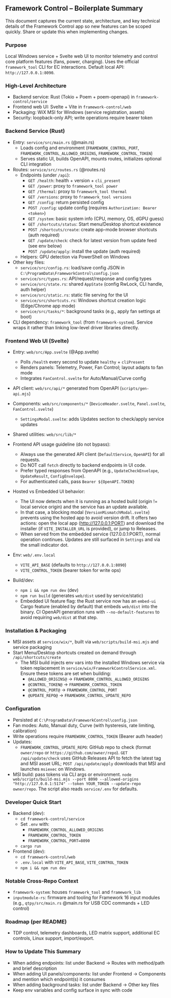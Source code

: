 ## Framework Control – Boilerplate Summary

This document captures the current state, architecture, and key technical details of the Framework Control app so new features can be scoped quickly. Share or update this when implementing changes.

### Purpose
Local Windows service + Svelte web UI to monitor telemetry and control core platform features (fans, power, charging). Uses the official `framework_tool` CLI for EC interactions. Default local API: `http://127.0.0.1:8090`.

### High-Level Architecture
- Backend service: Rust (Tokio + Poem + poem-openapi) in `framework-control/service`
- Frontend web UI: Svelte + Vite in `framework-control/web`
- Packaging: WiX MSI for Windows (service registration, assets)
- Security: loopback-only API; write operations require bearer token

### Backend Service (Rust)
- Entry: `service/src/main.rs` (@main.rs)
  - Loads config and environment (`FRAMEWORK_CONTROL_PORT`, `FRAMEWORK_CONTROL_ALLOWED_ORIGINS`, `FRAMEWORK_CONTROL_TOKEN`)
  - Serves static UI, builds OpenAPI, mounts routes, initializes optional CLI integration
- Routes: `service/src/routes.rs` (@routes.rs)
  - Endpoints (under `/api`):
    - `GET /health`: health + version + `cli_present`
    - `GET /power`: proxy to `framework_tool power`
    - `GET /thermal`: proxy to `framework_tool thermal`
    - `GET /versions`: proxy to `framework_tool versions`
    - `GET /config`: return persisted config
    - `POST /config`: update config (requires `Authorization: Bearer <token>`)
    - `GET /system`: basic system info (CPU, memory, OS, dGPU guess)
    - `GET /shortcuts/status`: Start menu/Desktop shortcut existence
    - `POST /shortcuts/create`: create app-mode browser shortcuts (auth required)
    - `GET /update/check`: check for latest version from update feed (see env below)
    - `POST /update/apply`: install the update (auth required)
  - Helpers: GPU detection via PowerShell on Windows
- Other key files:
  - `service/src/config.rs`: load/save config JSON in `C:\ProgramData\FrameworkControl\config.json`
  - `service/src/types.rs`: API/request/response and config types
  - `service/src/state.rs`: shared `AppState` (config RwLock, CLI handle, auth helper)
  - `service/src/static.rs`: static file serving for the UI
  - `service/src/shortcuts.rs`: Windows shortcut creation logic (Edge/Chrome app mode)
  - `service/src/tasks/*`: background tasks (e.g., apply fan settings at boot)
- CLI dependency: `framework_tool` (from `framework-system`). Service wraps it rather than linking low-level driver libraries directly.

### Frontend Web UI (Svelte)
- Entry: `web/src/App.svelte` (@App.svelte)
  - Polls `/health` every second to update `healthy` + `cliPresent`
  - Renders panels: Telemetry, Power, Fan Control; layout adapts to fan mode
  - Integrates `FanControl.svelte` for Auto/Manual/Curve config
- API client: `web/src/api/*` generated from OpenAPI (`scripts/gen-api.mjs`)
- Components: `web/src/components/*` (`DeviceHeader.svelte`, `Panel.svelte`, `FanControl.svelte`)
  - `SettingsModal.svelte`: adds Updates section to check/apply service updates
- Shared utilities: `web/src/lib/*`
- Frontend API usage guideline (do not bypass):
  - Always use the generated API client (`DefaultService`, `OpenAPI`) for all requests.
  - Do NOT call `fetch` directly to backend endpoints in UI code.
  - Prefer typed responses from OpenAPI (e.g., `UpdateCheckEnvelope`, `UpdateResult`, `ConfigEnvelope`).
  - For authenticated calls, pass `Bearer ${OpenAPI.TOKEN}`

- Hosted vs Embedded UI behavior:
  - The UI now detects when it is running as a hosted build (origin != local service origin) and the service has an update available.
  - In that case, a blocking modal (`VersionMismatchModal.svelte`) prevents using the hosted app to avoid version drift. It offers two actions: open the local app (http://127.0.0.1:PORT) and download the installer (if `VITE_INSTALLER_URL` is provided), or jump to Releases.
  - When served from the embedded service (127.0.0.1:PORT), normal operation continues. Updates are still surfaced in `Settings` and via the small indicator dot.

- Env: `web/.env.local`
  - `VITE_API_BASE` (defaults to `http://127.0.0.1:8090`)
  - `VITE_CONTROL_TOKEN` (bearer token for write ops)
- Build/dev:
  - `npm i && npm run dev` (dev)
  - `npm run build` (generates `web/dist` used by service/static)
  - Embedded UI feature flag: the Rust service now has an `embed-ui` Cargo feature (enabled by default) that embeds `web/dist` into the binary. CI OpenAPI generation runs with `--no-default-features` to avoid requiring `web/dist` at that step.

### Installation & Packaging
- MSI assets at `service/wix/*`, built via `web/scripts/build-msi.mjs` and service packaging
- Start Menu/Desktop shortcuts created on demand through `/api/shortcuts/create`
  - The MSI build injects env vars into the installed Windows service via token replacement in `service/wix/FrameworkControlService.xml`. Ensure these tokens are set when building:
    - `@ALLOWED_ORIGINS@` → `FRAMEWORK_CONTROL_ALLOWED_ORIGINS`
    - `@CONTROL_TOKEN@` → `FRAMEWORK_CONTROL_TOKEN`
    - `@CONTROL_PORT@` → `FRAMEWORK_CONTROL_PORT`
    - `@UPDATE_REPO@` → `FRAMEWORK_CONTROL_UPDATE_REPO`

### Configuration
- Persisted at `C:\ProgramData\FrameworkControl\config.json`
- Fan modes: Auto, Manual duty, Curve (with hysteresis, rate limiting, calibration)
- Write operations require `FRAMEWORK_CONTROL_TOKEN` (Bearer auth header)
 - Updates:
   - `FRAMEWORK_CONTROL_UPDATE_REPO`: GitHub repo to check (format `owner/repo` or `https://github.com/owner/repo`). `GET /api/update/check` uses GitHub Releases API to fetch the latest tag and MSI asset URL; `POST /api/update/apply` downloads that MSI and launches `msiexec` on Windows.
  - MSI build: pass tokens via CLI args or environment. `node web/scripts/build-msi.mjs --port 8090 --allowed-origins "http://127.0.0.1:5174" --token YOUR_TOKEN --update-repo owner/repo`. The script also reads `service/.env` for defaults.

### Developer Quick Start
- Backend (dev):
  - `cd framework-control/service`
  - Set `.env` with:
    - `FRAMEWORK_CONTROL_ALLOWED_ORIGINS`
    - `FRAMEWORK_CONTROL_TOKEN`
    - `FRAMEWORK_CONTROL_PORT=8090`
  - `cargo run`
- Frontend (dev):
  - `cd framework-control/web`
  - `.env.local` with `VITE_API_BASE`, `VITE_CONTROL_TOKEN`
  - `npm i && npm run dev`

### Notable Cross-Repo Context
- `framework-system`: houses `framework_tool` and `framework_lib`
- `inputmodule-rs`: firmware and tooling for Framework 16 input modules (e.g., `qtpy/src/main.rs` @main.rs for USB CDC commands + LED control)

### Roadmap (per README)
- TDP control, telemetry dashboards, LED matrix support, additional EC controls, Linux support, import/export.

### How to Update This Summary
- When adding endpoints: list under Backend → Routes with method/path and brief description
- When adding UI panels/components: list under Frontend → Components and mention which endpoint(s) it consumes
- When adding background tasks: list under Backend → Other key files
- Keep env variables and config surface in sync with code



